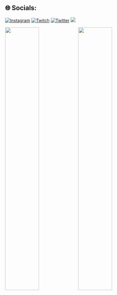 
## 🌐 Socials:
[![Instagram](https://img.shields.io/badge/Instagram-%23E4405F.svg?logo=Instagram&logoColor=white)](https://instagram.com/barbafebles) [![Twitch](https://img.shields.io/badge/Twitch-%239146FF.svg?logo=Twitch&logoColor=white)](https://twitch.tv/barbafebles) [![Twitter](https://img.shields.io/badge/Twitter-%231DA1F2.svg?logo=Twitter&logoColor=white)](https://twitter.com/barbafebles) 
[![](https://visitcount.itsvg.in/api?id=barbafebles&icon=0&color=1)](https://visitcount.itsvg.in)

<img align="left" width="47%" src="https://github-readme-stats.vercel.app/api?username=barbafebles&theme=tokyonight&hide_border=false&include_all_commits=false&count_private=false" />

<img align="left" width="47%" src="https://github-readme-stats.vercel.app/api/top-langs/?username=barbafebles&theme=tokyonight&hide_border=false&include_all_commits=false&count_private=false&layout=compact" />
